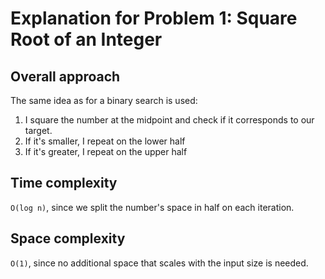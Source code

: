 # Explanation for Problem 1: Square Root of an Integer

## Overall approach

The same idea as for a binary search is used:
1. I square the number at the midpoint and check if it corresponds to our target.
2. If it's smaller, I repeat on the lower half
3. If it's greater, I repeat on the upper half

## Time complexity

`O(log n)`, since we split the number's space in half on each iteration.

## Space complexity

`O(1)`, since no additional space that scales with the input size is needed.